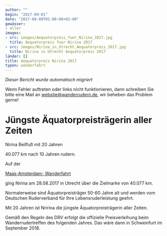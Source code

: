 ```yaml
---
author: ""
begin: "2017-09-01"
date: "2017-09-09T01:00:00+02:00"
gewässer:
- aller
images:
- src: images/Aequatorpreis_fuer_Nirina_2017.jpg
  title: Aequatorpreis fuer Nirina 2017
- src: images/Nirina_in_Utrecht_Aequatorpreis_2017.jpg
  title: Nirina in Utrecht Aequatorpreis 2017
länder: []
title: Aequatorpreis Nirina 2017
typen: wanderfahrt
---
```



*Dieser Bericht wurde automatisch migriert*

Wenn Fehler auftreten oder links nicht funktionieren, dann schreiben Sie bitte eine Mail an website@wanderrudern.de, wir beheben das Problem gerne!



# Jüngste Äquatorpreisträgerin aller Zeiten


Nirina Beilfuß mit 20 Jahren

40.077 km nach 10 Jahren rudern.

Auf der

[Maas-Amsterdam- Wanderfahrt](/berichte/2017/maas_2017)

ging Nirina am 28.08.2017 in Utrecht über die Zielmarke von 40.077 km.

Normalerweise sind Äquatorpreisträger 50-60 Jahre alt und werden vom Deutschen Ruderverband für Ihre Lebensruderleistung geehrt.

Mit 20 Jahren ist Nririna die jüngste Äquatorpreisträgerin aller Zeiten.

Gemäß den Regeln des DRV erfolgt die offizielle Preisverleihung beim Wanderrudertreffen des folgenden Jahres. Das wäre dann in Schweinfurt im September 2018.
